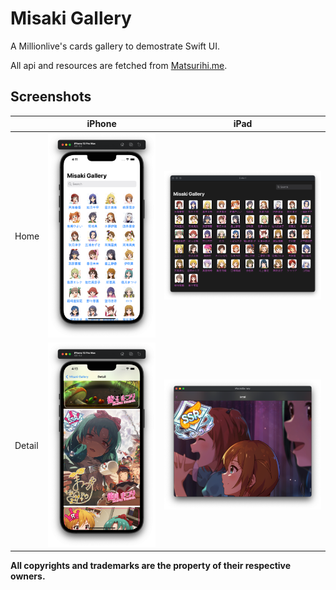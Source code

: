 # Misaki Gallery

A Millionlive's cards gallery to demostrate Swift UI.

All api and resources are fetched from [Matsurihi.me](https://Matsurihi.me).



## Screenshots
||iPhone|iPad|
|---|---|---|
| Home | ![](./screenshots/home_iPhone.png) | ![](./screenshots/home_iPad.png) |
| Detail |![](./screenshots/detail_iPhone.png) | ![](./screenshots/detail_iPad.png) |



**All copyrights and trademarks are the property of their respective owners.**